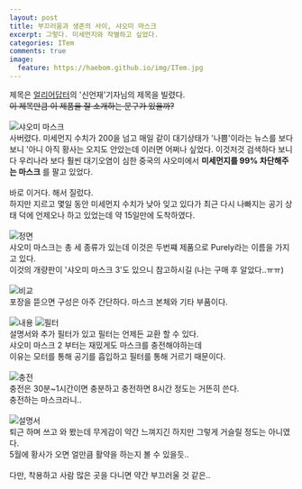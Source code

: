 ```yaml
---
layout: post
title: 부끄러움과 생존의 사이, 샤오미 마스크
excerpt: 그렇다. 미세먼지와 작별하고 싶었다.
categories: ITem
comments: true
image:
  feature: https://haebom.github.io/img/ITem.jpg
---
```


제목은 [얼리어답터](http://www.earlyadopter.co.kr/85033)의 '신언재'기자님의 제목을 빌렸다.<br>
<del>이 제목만큼 이 제품을 잘 소개하는 문구가 있을까?</del><br>
<br>
![샤오미 마스크](https://pbs.twimg.com/media/C-MLt4YUIAAyfyR.jpg)
<br>
사버렸다. 미세먼지 수치가 200을 넘고 매일 같이 대기상태가 '나쁨'이라는 뉴스를 보다보니 '아니 아직 황사는 오지도 안았는데 이러면 어쩌나 싶었다. 이것저것 검색하다 보니다 우리나라 보다 훨씬 대기오염이 심한 중국의 샤오미에서 **미세먼지를 99% 차단해주는 마스크** 를 팔고 있었다. <br>
<br>
바로 이거다. 해서 질렀다.<br>
하지만 지르고 몇일 동안 미세먼지 수치가 낮아 잊고 있다가 최근 다시 나빠지는 공기 상태 덕에 언제오나 하고 있었는데 약 15일만에 도착하였다.<br>
<br>
![정면](https://pbs.twimg.com/media/C-ME9H8UIAArZdm.jpg)
<br>
샤오미 마스크는 총 세 종류가 있는데 이것은 두번쨰 제품으로 Purely라는 이름을 가지고 있다.<br>
이것의 개량판이 '샤오미 마스크 3'도 있으니 참고하시길 (나는 구매 후 알았다..ㅠㅠ)<br>
<br>
![비교](https://pbs.twimg.com/media/C-MOUJiVoAAmOi_.jpg)
<br>
포장을 뜯으면 구성은 아주 간단하다. 마스크 본체와 기타 부품이다.<br>
<br>
![내용](https://pbs.twimg.com/media/C-ME9IfVoAEaIl0.jpg)
![필터](https://pbs.twimg.com/media/C-ME9MsVwAAsGW7.jpg)
<br>
설명서와 추가 필터가 있고 필터는 언제든 교환 할 수 있다.<br>
샤오미 마스크 2 부터는 재밌게도 마스크를 충전해야하는데<br>
이유는 모터를 통해 공기를 흡입하고 필터를 통해 거르기 때문이다.<br>
<br>
![충전](http://www.earlyadopter.co.kr/wp-content/uploads/2016/11/xiaomi-purely-4-1024x1024.jpg)
<br>
충전은 30분~1시간이면 충분하고 충전하면 8시간 정도는 거뜬히 쓴다.<br>
충전하는 마스크라니.. <br>
<br>
![설명서](https://pbs.twimg.com/media/C-MFHEVVoAA3J7q.jpg)
<br>
퇴근 하며 쓰고 와 봤는데 무게감이 약간 느껴지긴 하지만 그렇게 거슬릴 정도는 아니였다.<br>
5월에 황사가 오면 얼만큼 활약을 하는지 볼 수 있을듯..<br>
<br>
다만, 착용하고 사람 많은 곳을 다니면 약간 부끄러울 것 같은..<br>
